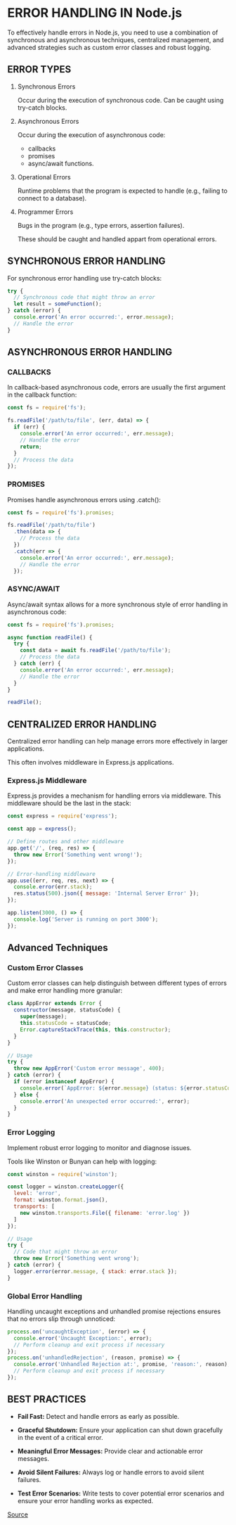 # ERROR HANDLING IN Node.js

To effectively handle errors in Node.js, you need to use a combination of synchronous and asynchronous techniques, centralized management, and advanced strategies such as custom error classes and robust logging.

## ERROR TYPES

1. Synchronous Errors

    Occur during the execution of synchronous code. Can be caught using try-catch blocks.

2. Asynchronous Errors

    Occur during the execution of asynchronous code:
    - callbacks
    - promises
    - async/await functions.

3. Operational Errors

    Runtime problems that the program is expected to handle (e.g., failing to connect to a database).

4. Programmer Errors

    Bugs in the program (e.g., type errors, assertion failures).

    These should be caught and handled appart from operational errors.

## SYNCHRONOUS ERROR HANDLING

For synchronous error handling use try-catch blocks:

```js
try {
  // Synchronous code that might throw an error
  let result = someFunction();
} catch (error) {
  console.error('An error occurred:', error.message);
  // Handle the error
}
```

## ASYNCHRONOUS ERROR HANDLING

### CALLBACKS

In callback-based asynchronous code, errors are usually the first argument in the callback function:

```js
const fs = require('fs');

fs.readFile('/path/to/file', (err, data) => {
  if (err) {
    console.error('An error occurred:', err.message);
    // Handle the error
    return;
  }
  // Process the data
});
```

### PROMISES

Promises handle asynchronous errors using .catch():

```js
const fs = require('fs').promises;

fs.readFile('/path/to/file')
  .then(data => {
    // Process the data
  })
  .catch(err => {
    console.error('An error occurred:', err.message);
    // Handle the error
  });
  ```

### ASYNC/AWAIT

Async/await syntax allows for a more synchronous style of error handling in asynchronous code:

```js
const fs = require('fs').promises;

async function readFile() {
  try {
    const data = await fs.readFile('/path/to/file');
    // Process the data
  } catch (err) {
    console.error('An error occurred:', err.message);
    // Handle the error
  }
}

readFile();
```

## CENTRALIZED ERROR HANDLING

Centralized error handling can help manage errors more effectively in larger applications.

This often involves middleware in Express.js applications.

### Express.js Middleware

Express.js provides a mechanism for handling errors via middleware. This middleware should be the last in the stack:

```js
const express = require('express');

const app = express();

// Define routes and other middleware
app.get('/', (req, res) => {
  throw new Error('Something went wrong!');
});

// Error-handling middleware
app.use((err, req, res, next) => {
  console.error(err.stack);
  res.status(500).json({ message: 'Internal Server Error' });
});

app.listen(3000, () => {
  console.log('Server is running on port 3000');
});
```

## Advanced Techniques

### Custom Error Classes

Custom error classes can help distinguish between different types of errors and make error handling more granular:

```js
class AppError extends Error {
  constructor(message, statusCode) {
    super(message);
    this.statusCode = statusCode;
    Error.captureStackTrace(this, this.constructor);
  }
}

// Usage
try {
  throw new AppError('Custom error message', 400);
} catch (error) {
  if (error instanceof AppError) {
    console.error(`AppError: ${error.message} (status: ${error.statusCode})`);
  } else {
    console.error('An unexpected error occurred:', error);
  }
}
```

### Error Logging

Implement robust error logging to monitor and diagnose issues.

Tools like Winston or Bunyan can help with logging:

```js
const winston = require('winston');

const logger = winston.createLogger({
  level: 'error',
  format: winston.format.json(),
  transports: [
    new winston.transports.File({ filename: 'error.log' })
  ]
});

// Usage
try {
  // Code that might throw an error
  throw new Error('Something went wrong');
} catch (error) {
  logger.error(error.message, { stack: error.stack });
}
```

### Global Error Handling

Handling uncaught exceptions and unhandled promise rejections ensures that no errors slip through unnoticed:

```js
process.on('uncaughtException', (error) => {
  console.error('Uncaught Exception:', error);
  // Perform cleanup and exit process if necessary
});
process.on('unhandledRejection', (reason, promise) => {
  console.error('Unhandled Rejection at:', promise, 'reason:', reason);
  // Perform cleanup and exit process if necessary
});
```

## BEST PRACTICES

- **Fail Fast:** Detect and handle errors as early as possible.

- **Graceful Shutdown:** Ensure your application can shut down gracefully in the event of a critical error.

- **Meaningful Error Messages:** Provide clear and actionable error messages.

- **Avoid Silent Failures:** Always log or handle errors to avoid silent failures.

- **Test Error Scenarios:** Write tests to cover potential error scenarios and ensure your error handling works as expected.

[Source](https://dev.to/amritak27/advanced-error-handling-in-nodejs-1ep8)


